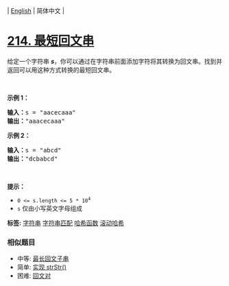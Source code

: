 | [English](README_EN.md) | 简体中文 |

# [214. 最短回文串](https://leetcode-cn.com/problems/shortest-palindrome)
<p>给定一个字符串 <em><strong>s</strong></em>，你可以通过在字符串前面添加字符将其转换为回文串。找到并返回可以用这种方式转换的最短回文串。</p>

<p> </p>

<p><strong>示例 1：</strong></p>

<pre>
<strong>输入：</strong>s = "aacecaaa"
<strong>输出：</strong>"aaacecaaa"
</pre>

<p><strong>示例 2：</strong></p>

<pre>
<strong>输入：</strong>s = "abcd"
<strong>输出：</strong>"dcbabcd"
</pre>

<p> </p>

<p><strong>提示：</strong></p>

<ul>
	<li><code>0 <= s.length <= 5 * 10<sup>4</sup></code></li>
	<li><code>s</code> 仅由小写英文字母组成</li>
</ul>

**标签:**  [字符串](https://leetcode-cn.com/tag/string) [字符串匹配](https://leetcode-cn.com/tag/string-matching) [哈希函数](https://leetcode-cn.com/tag/hash-function) [滚动哈希](https://leetcode-cn.com/tag/rolling-hash) 
 ### 相似题目
- 中等:	[最长回文子串](https://leetcode-cn.com/problems/longest-palindromic-substring) 
- 简单:	[实现 strStr()](https://leetcode-cn.com/problems/implement-strstr) 
- 困难:	[回文对](https://leetcode-cn.com/problems/palindrome-pairs) 
